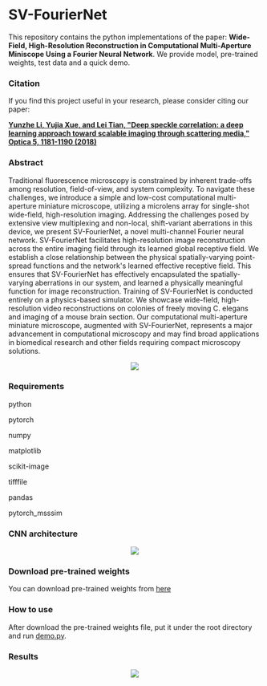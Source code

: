 # SV-FourierNet
This repository contains the python implementations of the paper: **Wide-Field, High-Resolution Reconstruction in Computational Multi-Aperture Miniscope Using a Fourier Neural Network**. We provide model, pre-trained weights, test data and a quick demo.


### Citation
If you find this project useful in your research, please consider citing our paper:

[**Yunzhe Li, Yujia Xue, and Lei Tian, "Deep speckle correlation: a deep learning approach toward scalable imaging through scattering media," Optica 5, 1181-1190 (2018)**](https://www.osapublishing.org/optica/abstract.cfm?uri=optica-5-10-1181)


### Abstract
Traditional fluorescence microscopy is constrained by inherent trade-offs among resolution, field-of-view, and system complexity. To navigate these challenges, we introduce a simple and low-cost computational multi-aperture miniature microscope, utilizing a microlens array for single-shot wide-field, high-resolution imaging. Addressing the challenges posed by extensive view multiplexing and non-local, shift-variant aberrations in this device, we present SV-FourierNet, a novel multi-channel Fourier neural network. SV-FourierNet facilitates high-resolution image reconstruction across the entire imaging field through its learned global receptive field. We establish a close relationship between the physical spatially-varying point-spread functions and the network's learned effective receptive field. This ensures that SV-FourierNet has effectively encapsulated the spatially-varying aberrations in our system, and learned a physically meaningful function for image reconstruction. Training of SV-FourierNet is conducted entirely on a physics-based simulator. We showcase wide-field, high-resolution video reconstructions on colonies of freely moving C. elegans and imaging of a mouse brain section. Our computational multi-aperture miniature microscope, augmented with SV-FourierNet, represents a major advancement in computational microscopy and may find broad applications in biomedical research and other fields requiring compact microscopy solutions.

<p align="center">
  <img src="/images/img1.png">
</p>


### Requirements
python

pytorch 

numpy

matplotlib

scikit-image

tifffile

pandas

pytorch_msssim


### CNN architecture
<p align="center">
  <img src="/images/img2.png">
</p>


### Download pre-trained weights
You can download pre-trained weights from [here](https://www.dropbox.com/s/e1qcrv9o3i0h8z3/pretrained_weights.hdf5?dl=0)


### How to use
After download the pre-trained weights file, put it under the root directory and run [demo.py](demo.py).


### Results
<p align="center">
  <img src="/images/img3.png">
</p>

